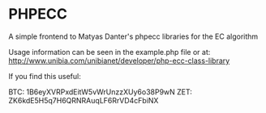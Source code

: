 PHPECC
======

A simple frontend to Matyas Danter's phpecc libraries for the EC algorithm

Usage information can be seen in the example.php file or at:
http://www.unibia.com/unibianet/developer/php-ecc-class-library

If you find this useful:

BTC: 1B6eyXVRPxdEitW5vWrUnzzXUy6o38P9wN ZET: ZK6kdE5H5q7H6QRNRAuqLF6RrVD4cFbiNX 
